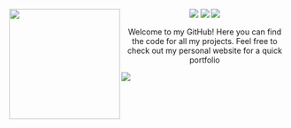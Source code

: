 <div align="center">
	<img width=200px height=200px align="left" src="https://c.tenor.com/ciXVEY9J2BUAAAAi/sailor-moon-usagi.gif" />
		<p align="center">
		  <img src="https://img.shields.io/badge/Twitter-%40wagabooga-%231DA1F2" />
		  <img src="https://img.shields.io/badge/LinkedIn-Matthew%20Hu-%230072b1" />
		  <img src="https://img.shields.io/badge/Portfolio-matthewhu.com-important" />
	<p>Welcome to my GitHub! Here you can find the code for all my projects.  Feel free to check out my personal website for a quick portfolio</p>
</p>

</div>







  <image align="center" src="https://c.tenor.com/CDYBDRhL3SIAAAAC/anime-gif-anime.gif"></image>
